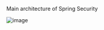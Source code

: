 Main architecture of Spring Security

![image](https://user-images.githubusercontent.com/70272965/135711852-7e3b36c1-bafc-41d6-8fb3-e818ffee5983.png)


